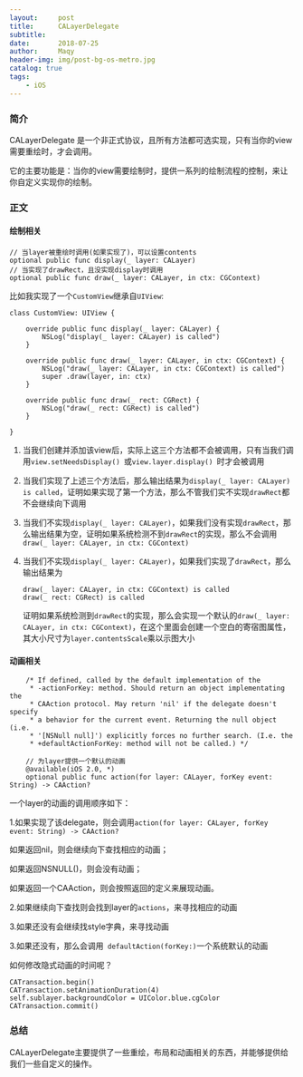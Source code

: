 ```yaml
---
layout:     post
title:      CALayerDelegate
subtitle:   
date:       2018-07-25
author:     Maqy
header-img: img/post-bg-os-metro.jpg
catalog: true
tags:
    - iOS
---
```




### 简介

CALayerDelegate 是一个非正式协议，且所有方法都可选实现，只有当你的view需要重绘时，才会调用。

它的主要功能是：当你的view需要绘制时，提供一系列的绘制流程的控制，来让你自定义实现你的绘制。



### 正文

#### 绘制相关

```
// 当layer被重绘时调用(如果实现了)，可以设置contents
optional public func display(_ layer: CALayer)
// 当实现了drawRect，且没实现display时调用
optional public func draw(_ layer: CALayer, in ctx: CGContext)
```

比如我实现了一个`CustomView`继承自`UIView`:

```
class CustomView: UIView {

	override public func display(_ layer: CALayer) {
        NSLog("display(_ layer: CALayer) is called")
    }
    
    override public func draw(_ layer: CALayer, in ctx: CGContext) {
        NSLog("draw(_ layer: CALayer, in ctx: CGContext) is called")
        super .draw(layer, in: ctx)
    }
    
    override public func draw(_ rect: CGRect) {
        NSLog("draw(_ rect: CGRect) is called")
    }

}
```

1. 当我们创建并添加该view后，实际上这三个方法都不会被调用，只有当我们调用`view.setNeedsDisplay() `或`view.layer.display() `时才会被调用

2. 当我们实现了上述三个方法后，那么输出结果为`display(_ layer: CALayer) is called`，证明如果实现了第一个方法，那么不管我们实不实现`drawRect`都不会继续向下调用

3. 当我们不实现`display(_ layer: CALayer)`，如果我们没有实现`drawRect`，那么输出结果为空，证明如果系统检测不到`drawRect`的实现，那么不会调用`draw(_ layer: CALayer, in ctx: CGContext)`

4. 当我们不实现`display(_ layer: CALayer)`，如果我们实现了`drawRect`，那么输出结果为

   ```
   draw(_ layer: CALayer, in ctx: CGContext) is called
   draw(_ rect: CGRect) is called
   ```

   证明如果系统检测到`drawRect`的实现，那么会实现一个默认的`draw(_ layer: CALayer, in ctx: CGContext)`，在这个里面会创建一个空白的寄宿图属性，其大小尺寸为`layer.contentsScale`乘以示图大小

#### 动画相关

```
	/* If defined, called by the default implementation of the
     * -actionForKey: method. Should return an object implementating the
     * CAAction protocol. May return 'nil' if the delegate doesn't specify
     * a behavior for the current event. Returning the null object (i.e.
     * '[NSNull null]') explicitly forces no further search. (I.e. the
     * +defaultActionForKey: method will not be called.) */
    
    // 为layer提供一个默认的动画
    @available(iOS 2.0, *)
    optional public func action(for layer: CALayer, forKey event: String) -> CAAction?
```



一个layer的动画的调用顺序如下：

1.如果实现了该delegate，则会调用`action(for layer: CALayer, forKey event: String) -> CAAction?`

如果返回nil，则会继续向下查找相应的动画；

如果返回NSNULL()，则会没有动画；

如果返回一个CAAction，则会按照返回的定义来展现动画。

2.如果继续向下查找则会找到layer的`actions`，来寻找相应的动画

3.如果还没有会继续找style字典，来寻找动画

3.如果还没有，那么会调用` defaultAction(forKey:)`一个系统默认的动画



如何修改隐式动画的时间呢？

```
CATransaction.begin()
CATransaction.setAnimationDuration(4)
self.sublayer.backgroundColor = UIColor.blue.cgColor
CATransaction.commit()
```



### 总结

CALayerDelegate主要提供了一些重绘，布局和动画相关的东西，并能够提供给我们一些自定义的操作。
